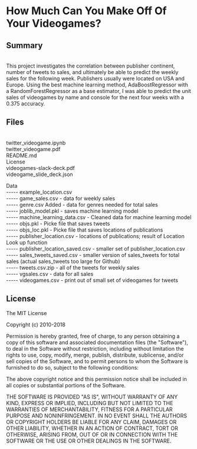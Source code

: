 # How Much Can You Make Off Of Your Videogames?

## Summary
<br>
This project investigates the correlation between publisher continent, number of tweets to sales, and ultimately be able to predict the weekly sales for the following week. Publishers usually were located on USA and Europe. Using the best machine learning method, AdaBoostRegressor with a RandomForestRegressor as a base estimator, I was able to predict the unit sales of videogames by name and console for the next four weeks with a 0.375 accuracy. 

## Files 
<br>
twitter_videogame.ipynb <br>
twitter_videogame.pdf <br>
README.md <br>
License <br>
videogames-slack-deck.pdf <br>
videogame_slide_deck.json <br>

Data <br>
----- example_location.csv	<br>
----- game_sales.csv - data for weekly sales	<br>
----- genre.csv	Added - data for genres needed for total sales <br>
----- joblib_model.pkl - saves machine learning model	<br>
----- machine_learning_data.csv - Cleaned data for machine learning model	<br>
----- objs.pkl - Picke file that saves tweets	<br>
----- objs_loc.pkl - Picke file that saves locations of publications 	<br>
----- publisher_location.csv - locations of publications; result of Location Look up function	<br>
----- publisher_location_saved.csv - smaller set of publisher_location.csv	<br> 
----- sales_tweets_saved.csv - smaller version of sales_tweets for total sales (actual sales_tweets too large for Github)	<br>
----- tweets.csv.zip - all of the tweets for weekly sales	<br>
----- vgsales.csv	- data for all sales<br>
----- videogames.csv - print out of small set of videogames for tweets <br>

## License 

The MIT License

Copyright (c) 2010-2018 

Permission is hereby granted, free of charge, to any person obtaining a copy
of this software and associated documentation files (the "Software"), to deal
in the Software without restriction, including without limitation the rights
to use, copy, modify, merge, publish, distribute, sublicense, and/or sell
copies of the Software, and to permit persons to whom the Software is
furnished to do so, subject to the following conditions:

The above copyright notice and this permission notice shall be included in
all copies or substantial portions of the Software.

THE SOFTWARE IS PROVIDED "AS IS", WITHOUT WARRANTY OF ANY KIND, EXPRESS OR
IMPLIED, INCLUDING BUT NOT LIMITED TO THE WARRANTIES OF MERCHANTABILITY,
FITNESS FOR A PARTICULAR PURPOSE AND NONINFRINGEMENT. IN NO EVENT SHALL THE
AUTHORS OR COPYRIGHT HOLDERS BE LIABLE FOR ANY CLAIM, DAMAGES OR OTHER
LIABILITY, WHETHER IN AN ACTION OF CONTRACT, TORT OR OTHERWISE, ARISING FROM,
OUT OF OR IN CONNECTION WITH THE SOFTWARE OR THE USE OR OTHER DEALINGS IN
THE SOFTWARE.
